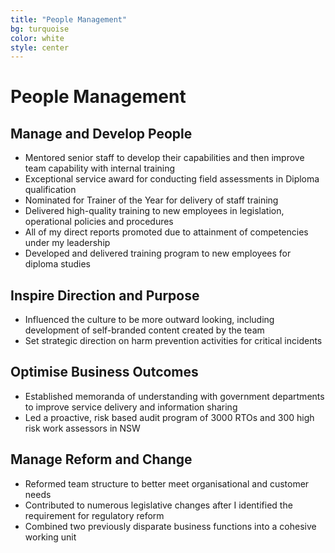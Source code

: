 ```yaml
---
title: "People Management"
bg: turquoise
color: white
style: center
---
```


<span class="fa-stack subtlecircle" style="font-size:100px; background:rgba(255,166,0,0.1)">
  <i class="fa fa-circle fa-stack-2x text-white"></i>
  <i class="fa fa-bicycle fa-stack-1x text-orange"></i>
</span>

# People Management

## Manage and Develop People
- Mentored senior staff to develop their capabilities and then improve team capability with internal training
- Exceptional service award for conducting field assessments in Diploma qualification
- Nominated for Trainer of the Year for delivery of staff training
- Delivered high-quality training to new employees in legislation, operational policies and procedures
- All of my direct reports promoted due to attainment of competencies under my leadership
- Developed and delivered training program to new employees for diploma studies

## Inspire Direction and Purpose
- Influenced the culture to be more outward looking, including development of
self-branded content created by the team
- Set strategic direction on harm prevention activities for critical incidents

## Optimise Business Outcomes
- Established memoranda of understanding with government departments to improve service delivery and information sharing
- Led a proactive, risk based audit program of 3000 RTOs and 300 high risk work assessors in NSW

## Manage Reform and Change
- Reformed team structure to better meet organisational and customer needs
- Contributed to numerous legislative changes after I identified the requirement for regulatory reform
- Combined two previously disparate business functions into a cohesive working unit
